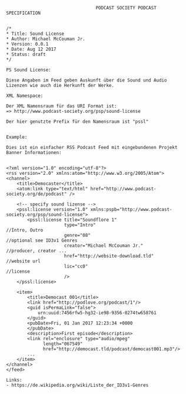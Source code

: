                                       PODCAST SOCIETY PODCAST SPECIFICATION
                                      
                                      
    /*
    * Title: Sound License
    * Author: Michael McCouman Jr.
    * Version: 0.0.1
    * Date: Aug 12 2017
    * Status: draft
    */                                  

    PS Sound License:

    Diese Angaben im Feed geben Auskunft über die Sound und Audio 
    Lizenzen wie auch die Herkunft der Werke. 

    XML Namespace:

    Der XML Namensraum für das URI Format ist:
    => http://www.podcast-society.org/psp/sound-license

    Der hier genutzte Prefix für den Namensraum ist "pssl"


    Example:
    
    Dies ist ein einfacher RSS Podcast Feed mit eingebundenen Projekt Banner Informationen:


    <?xml version="1.0" encoding="utf-8"?>
    <rss version="2.0" xmlns:atom="http://www.w3.org/2005/Atom">
    <channel>
        <title>Democaster</title>
        <atom:link type="text/html" href="http://www.podcast-society.org/de/podcast" />

        <!-- specify sound lizense -->
        <pssl:license version="1.0" xmlns:pspb="http://www.podcast-society.org/psp/sound-license">
            <pssl:license title="Soundflore 1"
                          type="Intro"                                //Intro, Outro
                          genre="08"                                  //optional see ID3v1 Genres
                          creator="Michael McCouman Jr."              //producer, creator ...
                          href="http://website-download.tld"          //website url
                          lic="cc0"                                   //license
                          />
        </pssl:license>
        
        <item>
            <title>Democast 001</title>
            <link href="http://podlove.org/podcast/1"/>
            <guid isPermaLink="false">
                urn:uuid:7456rfw5-hg32-ie98-9356-0274tw658761
            </guid>
            <pubDate>Fri, 01 Jan 2017 12:23:34 +0000
            </pubDate>
            <description>First episode</description>
            <link rel="enclosure" type="audio/mpeg"
                  length="067549"
                  href="http://democast.tld/podcast/democast001.mp3"/>
            ...
        </item>
    </channel>
    </feed>

    Links:
    - https://de.wikipedia.org/wiki/Liste_der_ID3v1-Genres

